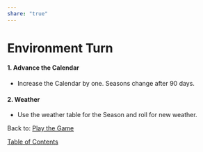 ```yaml
---  
share: "true"  
---  
```

  
# Environment Turn    
    
#### 1. Advance the Calendar    
- Increase the Calendar by one. Seasons change after 90 days.    
    
#### 2. Weather    
- Use the weather table for the Season and roll for new weather.    
    
Back to: [Play the Game](./Play-the-Game.html)    
    
[Table of Contents](./Table-of-Contents.html)